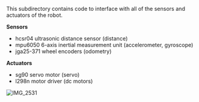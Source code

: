 This subdirectory contains code to interface with all of the sensors and actuators of the robot.

**Sensors**
- hcsr04 ultrasonic distance sensor (distance)
- mpu6050 6-axis inertial measurement unit (accelerometer, gyroscope)
- jga25-371 wheel encoders (odometry)

**Actuators**
- sg90 servo motor (servo)
- l298n motor driver (dc motors)

![IMG_2531](https://github.com/jlautoa645/map_maker_robot/assets/121917210/266ebceb-eab2-4595-b8d1-06da83dbbc7d)
